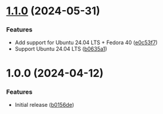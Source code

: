# [1.1.0](https://github.com/de-it-krachten/ansible-role-autoinstall/compare/v1.0.0...v1.1.0) (2024-05-31)


### Features

* Add support for Ubuntu 24.04 LTS + Fedora 40 ([e0c53f7](https://github.com/de-it-krachten/ansible-role-autoinstall/commit/e0c53f715387c6453933e50cd6116d065e10b991))
* Support Ubuntu 24.04 LTS ([b0635a1](https://github.com/de-it-krachten/ansible-role-autoinstall/commit/b0635a1a59a5a2f650bb510c5f8332c142c2d323))

# 1.0.0 (2024-04-12)


### Features

* Initial release ([b0156de](https://github.com/de-it-krachten/ansible-role-autoinstall/commit/b0156de3a33ba18c5e031484358cc33501e22c9e))
